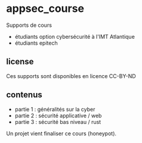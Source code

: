 # appsec_course

Supports de cours
- étudiants option cybersécurité à l'IMT Atlantique
- étudiants epitech

## license
Ces supports sont disponibles en licence CC-BY-ND

## contenus

- partie 1 : généralités sur la cyber
- partie 2 : sécurité applicative / web
- partie 3 : sécurité bas niveau / rust

Un projet vient finaliser ce cours (honeypot). 
